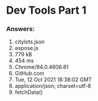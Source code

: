 # Dev Tools Part 1


### Answers:
1. citylots.json
2. expose.js
3. 779 kB
4. 454 ms
5. Chrome/94.0.4606.81
6. GitHub.com
7. Tue, 12 Oct 2021 18:38:02 GMT
8. application/json; charset=utf-8
9. fetchData()
